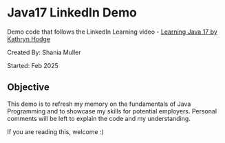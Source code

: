 # Java17 LinkedIn Demo
Demo code that follows the LinkedIn Learning video - [Learning Java 17 by Kathryn Hodge](https://www.linkedin.com/learning/learning-java-17)
 
Created By: Shania Muller

Started: Feb 2025

## Objective
This demo is to refresh my memory on the fundamentals of Java Programming and to showcase my skills for potential employers.
Personal comments will be left to explain the code and my understanding.

If you are reading this, welcome :) 